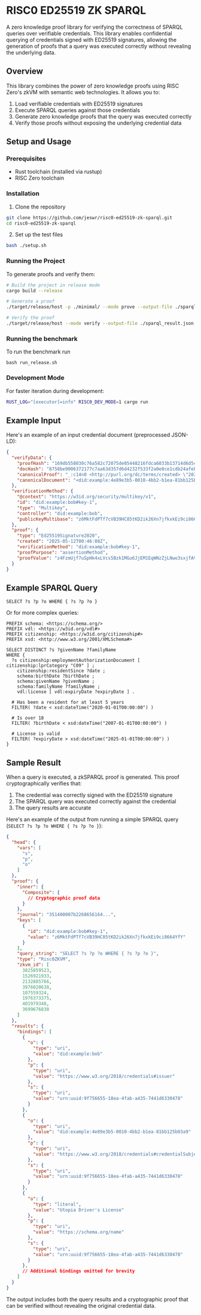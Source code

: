 # RISC0 ED25519 ZK SPARQL

A zero knowledge proof library for verifying the correctness of SPARQL queries over verifiable credentials. This library enables confidential querying of credentials signed with ED25519 signatures, allowing the generation of proofs that a query was executed correctly without revealing the underlying data.

## Overview

This library combines the power of zero knowledge proofs using RISC Zero's zkVM with semantic web technologies. It allows you to:

1. Load verifiable credentials with ED25519 signatures
2. Execute SPARQL queries against those credentials
3. Generate zero knowledge proofs that the query was executed correctly
4. Verify those proofs without exposing the underlying credential data

## Setup and Usage

### Prerequisites

- Rust toolchain (installed via rustup)
- RISC Zero toolchain

### Installation

1. Clone the repository

```bash
git clone https://github.com/jeswr/risc0-ed25519-zk-sparql.git
cd risc0-ed25519-zk-sparql
```

2. Set up the test files

```bash
bash ./setup.sh
```

### Running the Project

To generate proofs and verify them:

```bash
# Build the project in release mode
cargo build --release

# Generate a proof
./target/release/host -p ./minimal/ --mode prove --output-file ./sparql_result.json

# Verify the proof
./target/release/host --mode verify --output-file ./sparql_result.json
```

### Running the benchmark

To run the benchmark run

```
bash run_release.sh
```

### Development Mode

For faster iteration during development:

```bash
RUST_LOG="[executor]=info" RISC0_DEV_MODE=1 cargo run
```

## Example Input

Here's an example of an input credential document (preprocessed JSON-LD):

```json
{
  "verifyData": {
    "proofHash": "169db558030c76a582c72075de05448216fdca6033b13714d6d5ce3f90e1bd73",
    "docHash": "8758be9006372177c7aa63d357d6d4232f533f2a0e8ce1cdb24afebda2f2ac2a",
    "canonicalProof": "_:c14n0 <http://purl.org/dc/terms/created> \"2025-05-12T00:46:08Z\"^^<http://www.w3.org/2001/XMLSchema#dateTime> .\n_:c14n0 <http://www.w3.org/1999/02/22-rdf-syntax-ns#type> <https://w3id.org/security#Ed25519Signature2020> .\n_:c14n0 <https://w3id.org/security#proofPurpose> <https://w3id.org/security#assertionMethod> .\n_:c14n0 <https://w3id.org/security#verificationMethod> <did:example:bob#key-1> .\n",
    "canonicalDocument": "<did:example:4e89e3b5-0010-4bb2-b1ea-81bb125b03a9> <http://www.w3.org/1999/02/22-rdf-syntax-ns#type> <https://w3id.org/vdl#LicensedDriver> .\n<did:example:4e89e3b5-0010-4bb2-b1ea-81bb125b03a9> <https://w3id.org/vdl#license> _:c14n0 .\n<urn:uuid:9f756655-18ea-4fab-a435-7441d6330478> <http://www.w3.org/1999/02/22-rdf-syntax-ns#type> <https://w3id.org/vdl#Iso18013DriversLicenseCredential> .\n<urn:uuid:9f756655-18ea-4fab-a435-7441d6330478> <http://www.w3.org/1999/02/22-rdf-syntax-ns#type> <https://www.w3.org/2018/credentials#VerifiableCredential> .\n<urn:uuid:9f756655-18ea-4fab-a435-7441d6330478> <https://schema.org/description> \"A license granting driving privileges in Utopia.\" .\n_:c14n0 <https://w3id.org/vdl#documentNumber> \"542426814\" .\n_:c14n0 <https://w3id.org/vdl#familyName> \"DOE\" .\n_:c14n0 <https://w3id.org/vdl#givenName> \"JOHN\" .\n_:c14n0 <https://w3id.org/vdl#issuingAuthority> \"UADMV\" .\n"
  },
  "verificationMethod": {
    "@context": "https://w3id.org/security/multikey/v1",
    "id": "did:example:bob#key-1",
    "type": "Multikey",
    "controller": "did:example:bob",
    "publicKeyMultibase": "z6MktFdPTf7cVB39HC85tKD2ik26Xn7jfkxkEi9ci8664YfY"
  },
  "proof": {
    "type": "Ed25519Signature2020",
    "created": "2025-05-12T00:46:08Z",
    "verificationMethod": "did:example:bob#key-1",
    "proofPurpose": "assertionMethod",
    "proofValue": "z4FzmUjf7uSpHk4xLVcs5Bzk1MGu6JjEM1EqWNzZjLNwo3sxjfAV6P16vuZ4RMMoBWMFdrFMRsKhXwRaT8JGoZmpj"
  }
}
```

## Example SPARQL Query

```sparql
SELECT ?s ?p ?o WHERE { ?s ?p ?o }
```

Or for more complex queries:

```sparql
PREFIX schema: <https://schema.org/>
PREFIX vdl: <https://w3id.org/vdl#>
PREFIX citizenship: <https://w3id.org/citizenship#>
PREFIX xsd: <http://www.w3.org/2001/XMLSchema#>

SELECT DISTINCT ?s ?givenName ?familyName
WHERE {
  ?s citizenship:employmentAuthorizationDocument [ citizenship:lprCategory "C09" ] ;
    citizenship:residentSince ?date ;
    schema:birthDate ?birthDate ;
    schema:givenName ?givenName ;
    schema:familyName ?familyName ;
    vdl:license [ vdl:expiryDate ?expiryDate ] .

  # Has been a resident for at least 5 years
  FILTER( ?date < xsd:dateTime("2020-01-01T00:00:00") )

  # Is over 18
  FILTER( ?birthDate < xsd:dateTime("2007-01-01T00:00:00") )

  # License is valid
  FILTER( ?expiryDate > xsd:dateTime("2025-01-01T00:00:00") )
}
```

## Sample Result

When a query is executed, a zkSPARQL proof is generated. This proof cryptographically verifies that:

1. The credential was correctly signed with the ED25519 signature
2. The SPARQL query was executed correctly against the credential
3. The query results are accurate

Here's an example of the output from running a simple SPARQL query (`SELECT ?s ?p ?o WHERE { ?s ?p ?o }`):

```json
{
  "head": {
    "vars": [
      "s",
      "p",
      "o"
    ]
  },
  "proof": {
    "inner": {
      "Composite": {
        // Cryptographic proof data
      }
    },
    "journal": "351400007b2268656164...",
    "keys": [
      {
        "id": "did:example:bob#key-1",
        "value": "z6MktFdPTf7cVB39HC85tKD2ik26Xn7jfkxkEi9ci8664YfY"
      }
    ],
    "query_string": "SELECT ?s ?p ?o WHERE { ?s ?p ?o }",
    "type": "Risc0ZKVM",
    "zkvm_id": [
      3825859523,
      1526921933,
      2132885766,
      3976020638,
      107559324,
      1976373375,
      401979348,
      3699676838
    ]
  },
  "results": {
    "bindings": [
      {
        "o": {
          "type": "uri",
          "value": "did:example:bob"
        },
        "p": {
          "type": "uri",
          "value": "https://www.w3.org/2018/credentials#issuer"
        },
        "s": {
          "type": "uri",
          "value": "urn:uuid:9f756655-18ea-4fab-a435-7441d6330478"
        }
      },
      {
        "o": {
          "type": "uri",
          "value": "did:example:4e89e3b5-0010-4bb2-b1ea-81bb125b03a9"
        },
        "p": {
          "type": "uri",
          "value": "https://www.w3.org/2018/credentials#credentialSubject"
        },
        "s": {
          "type": "uri",
          "value": "urn:uuid:9f756655-18ea-4fab-a435-7441d6330478"
        }
      },
      {
        "o": {
          "type": "literal",
          "value": "Utopia Driver's License"
        },
        "p": {
          "type": "uri",
          "value": "https://schema.org/name"
        },
        "s": {
          "type": "uri",
          "value": "urn:uuid:9f756655-18ea-4fab-a435-7441d6330478"
        }
      },
      // Additional bindings omitted for brevity
    ]
  }
}
```

The output includes both the query results and a cryptographic proof that can be verified without revealing the original credential data.
